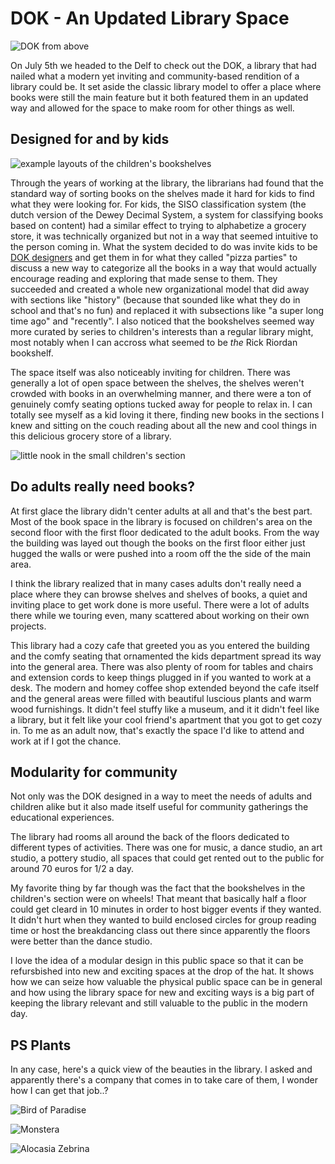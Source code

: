 
# DOK - An Updated Library Space

![DOK from above](/img/journal/amsterdamArchive/dok-from-above.JPG)

On July 5th we headed to the Delf to check out the DOK, a library that had nailed what a modern yet inviting and community-based rendition of a library could be. It set aside the classic library model to offer a place where books were still the main feature but it both featured them in an updated way and allowed for the space to make room for other things as well.

## Designed for and by kids

![example layouts of the children's bookshelves](/img/journal/amsterdamArchive/bookshelves.png)

Through the years of working at the library, the librarians had found that the standard way of sorting books on the shelves made it hard for kids to find what they were looking for. For kids, the SISO classification system (the dutch version of the Dewey Decimal System, a system for classifying books based on content) had a similar effect to trying to alphabetize a grocery store, it was technically organized but not in a way that seemed intuitive to the person coming in. What the system decided to do was invite kids to be [DOK designers](https://www.dok.info/jeugd/dok-designers.html) and get them in for what they called "pizza parties" to discuss a new way to categorize all the books in a way that would actually encourage reading and exploring that made sense to them. They succeeded and created a whole new organizational model that did away with sections like "history" (because that sounded like what they do in school and that's no fun) and replaced it with subsections like "a super long time ago" and "recently". I also noticed that the bookshelves seemed way more curated by series to children's interests than a regular library might, most notably when I can accross what seemed to be *the* Rick Riordan bookshelf.

The space itself was also noticeably inviting for children. There was generally a lot of open space between the shelves, the shelves weren't crowded with books in an overwhelming manner, and there were a ton of genuinely comfy seating options tucked away for people to relax in. I can totally see myself as a kid loving it there, finding new books in the sections I knew and sitting on the couch reading about all the new and cool things in this delicious grocery store of a library.

![little nook in the small children's section](/img/journal/amsterdamArchive/children-corner.JPG)

## Do adults really need books?

At first glace the library didn't center adults at all and that's the best part. Most of the book space in the library is focused on children's area on the second floor with the first floor dedicated to the adult books. From the way the building was layed out though the books on the first floor either just hugged the walls or were pushed into a room off the the side of the main area.

I think the library realized that in many cases adults don't really need a place where they can browse shelves and shelves of books, a quiet and inviting place to get work done is more useful. There were a lot of adults there while we touring even, many scattered about working on their own projects. 

This library had a cozy cafe that greeted you as you entered the building and the comfy seating that ornamented the kids department spread its way into the general area. There was also plenty of room for tables and chairs and extension cords to keep things plugged in if you wanted to work at a desk. The modern and homey coffee shop extended beyond the cafe itself and the general areas were filled with beautiful luscious plants and warm wood furnishings. It didn't feel stuffy like a museum, and it it didn't feel like a library, but it felt like your cool friend's apartment that you got to get cozy in. To me as an adult now, that's exactly the space I'd like to attend and work at if I got the chance.

## Modularity for community

Not only was the DOK designed in a way to meet the needs of adults and children alike but it also made itself useful for community gatherings the educational experiences. 

The library had rooms all around the back of the floors dedicated to different types of activities. There was one for music, a dance studio, an art studio, a pottery studio, all spaces that could get rented out to the public for around 70 euros for 1/2 a day.

My favorite thing by far though was the fact that the bookshelves in the children's section were on wheels! That meant that basically half a floor could get cleard in 10 minutes in order to host bigger events if they wanted. It didn't hurt when they wanted to build enclosed circles for group reading time or host the breakdancing class out there since apparently the floors were better than the dance studio. 

I love the idea of a modular design in this public space so that it can be refursbished into new and exciting spaces at the drop of the hat. It shows how we can seize how valuable the physical public space can be in general and how using the library space for new and exciting ways is a big part of keeping the library relevant and still valuable to the public in the modern day.

## PS Plants 
In any case, here's a quick view of the beauties in the library. I asked and apparently there's a company that comes in to take care of them, I wonder how I can get that job..?

![Bird of Paradise](/img/journal/amsterdamArchive/bird-of-paradise.JPG)

![Monstera](/img/journal/amsterdamArchive/monstera.JPG)

![Alocasia Zebrina](/img/journal/amsterdamArchive/zebra-plant.JPG)